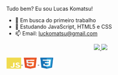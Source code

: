 Tudo bem? Eu sou Lucas Komatsu!

- 🔭 Em busca do primeiro trabalho
- 🌱 Estudando JavaScript, HTML5 e CSS
- 📫 Email: luckomatsu@gmail.com

<div align="center">
  <a href="https://github.com/luckomatsu">
  <img img width="42%" src="https://github-readme-stats.vercel.app/api?username=luckomatsu&show_icons=true&theme=tokyonight&inclue_all_commit&count_private=true"/>
  <img width="50%" src="https://github-readme-stats.vercel.app/api/top-langs/?username=luckomatsu&layout=compact&langs_count=7&theme=tokyonight"/>
</div>

<div style="display: inline_block"><br>
  <img align="center" alt="Js" height="30" width="40" src="https://raw.githubusercontent.com/devicons/devicon/master/icons/javascript/javascript-plain.svg">
  <img align="center" alt="HTML" height="30" width="40" src="https://raw.githubusercontent.com/devicons/devicon/master/icons/html5/html5-original.svg">
  <img align="center" alt="CSS" height="30" width="40" src="https://raw.githubusercontent.com/devicons/devicon/master/icons/css3/css3-original.svg">
</div>
